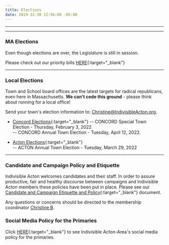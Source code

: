 ```yaml
---
title: Elections
date: 2019-12-30 22:56:00 -05:00
---
```


---

<p id="demo">
</p>

<script>
// Set the date we're counting down to
var countDownDate = new Date("Nov 8 2022 12:00");

// Update the count down every 1 second
var x = setInterval(function() {

  // Get today's date
  var now = new Date();
    
  // Find the distance between now and the count down date
  var t = countDownDate - now;
    
  // Time calculations for days
  var days = Math.floor(t / (1000 * 60 * 60 * 24));
  var hours = Math.floor((t%(1000 * 60 * 60 * 24))/(1000 * 60 * 60)); 
  var minutes = Math.floor((t % (1000 * 60 * 60)) / (1000 * 60)); 
  var seconds = Math.floor((t % (1000 * 60)) / 1000);  

  // Output the result in an element with id="demo"
  var test1 = document.getElementById("demo");
  test1.style.font = "italic bold 30px arial,serif"; 
  //test1.style.textAlign = "center";
//test1.innerHTML = days + " days left until Nov 8, 2022!";
  test1.innerHTML = days + "d " + hours + "h " + minutes + "m " + seconds + "s left until 12p Nov 8, 2022!";
  
  
  // If the count down is over, write some text 
  if (t < 0) {
    clearInterval(x);
    document.getElementById("demo").innerHTML = "The biggest threat to our democracy is indifference.";
  }
},500);
</script>

---

### MA Elections 

Even though elections are over, the Legislature is still in session.  

Please check out our priority bills [HERE](https://docs.google.com/spreadsheets/d/1hVWycjVbyL6-bYayLP04o3N2-o3l9Yh0n9RtEIFKFK0/edit#gid=0){:target="_blank"} 

---

### Local Elections

Town and School board offices are the latest targets for radical republicans, even here in Massachusetts. **We can't cede this ground** - please think about running for a local office!  

Send your town's election information to: [Christine@IndivisibleActon.org](mailto:christine@indivisibleacton.org). 

* [Concord Elections](https://docs.google.com/document/d/1tDNgiRe2K50jDKvr9kig-WE0JFc059DIOtr5c-c_QCc/){:target="_blank"} 
 -- CONCORD Special Town Election - Thursday, February 3, 2022  
 -- CONCORD Annual Town Election - Tuesday, April 12, 2022. 


* [Acton Elections](https://docs.google.com/document/d/1sqsYjA1W5MGY7k-npWxIopuzs_ugVJq3DWNI1jLaAs0/){:target="_blank"}  
 -- ACTON Annual Town Election - Tuesday, March 29, 2022


---  

### Candidate and Campaign Policy and Etiquette

Indivisible Acton welcomes candidates and their staff. In order to assure productive, fair and healthy discourse between campaigns and Indivisible Acton members these policies have been put in place. Please see our [Candidate and Campaign Etiquette and Policy](https://docs.google.com/document/d/1-G3_GKFkz3fC0VDkfGh4DbC820mzi23yyMG1-EqapfE/){:target="_blank"}  document.

Any questions or concerns should be directed to the membership coordinator [Christine B](mailto:christine@indivisibleacton.org).  

### Social Media Policy for the Primaries

Click [HERE](https://docs.google.com/document/d/1k-N7qZ5fBR2wRGOcRI8ZJxQGbO5CfsXbZlZSKHm4N18){:target="_blank"} to see Indivisible Acton-Area's social media policy for the primaries.  


